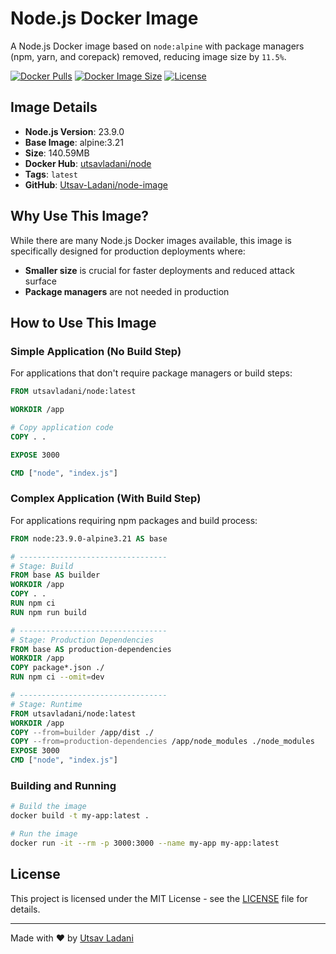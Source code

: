 # Node.js Docker Image

A Node.js Docker image based on `node:alpine` with package managers (npm, yarn, and corepack) removed, reducing image size by `11.5%`.

[![Docker Pulls](https://img.shields.io/docker/pulls/utsavladani/node)](https://hub.docker.com/r/utsavladani/node)
[![Docker Image Size](https://img.shields.io/docker/image-size/utsavladani/node/latest)](https://hub.docker.com/r/utsavladani/node)
[![License](https://img.shields.io/badge/license-MIT-blue.svg)](LICENSE)

## Image Details

- **Node.js Version**: 23.9.0
- **Base Image**: alpine:3.21
- **Size**: 140.59MB
- **Docker Hub**: [utsavladani/node](https://hub.docker.com/r/utsavladani/node)
- **Tags**: `latest`
- **GitHub**: [Utsav-Ladani/node-image](https://github.com/Utsav-Ladani/node-image)

## Why Use This Image?

While there are many Node.js Docker images available, this image is specifically designed for production deployments where:

- **Smaller size** is crucial for faster deployments and reduced attack surface
- **Package managers** are not needed in production

## How to Use This Image

### Simple Application (No Build Step)

For applications that don't require package managers or build steps:

```dockerfile
FROM utsavladani/node:latest

WORKDIR /app

# Copy application code
COPY . .

EXPOSE 3000

CMD ["node", "index.js"]
```

### Complex Application (With Build Step)

For applications requiring npm packages and build process:

```dockerfile
FROM node:23.9.0-alpine3.21 AS base

# ---------------------------------
# Stage: Build
FROM base AS builder
WORKDIR /app
COPY . .
RUN npm ci
RUN npm run build

# ---------------------------------
# Stage: Production Dependencies
FROM base AS production-dependencies
WORKDIR /app
COPY package*.json ./
RUN npm ci --omit=dev

# ---------------------------------
# Stage: Runtime
FROM utsavladani/node:latest
WORKDIR /app
COPY --from=builder /app/dist ./
COPY --from=production-dependencies /app/node_modules ./node_modules
EXPOSE 3000
CMD ["node", "index.js"]
```

### Building and Running

```bash
# Build the image
docker build -t my-app:latest .

# Run the image
docker run -it --rm -p 3000:3000 --name my-app my-app:latest
```

## License

This project is licensed under the MIT License - see the [LICENSE](LICENSE) file for details.

---
Made with ❤️ by [Utsav Ladani](https://github.com/Utsav-Ladani)
